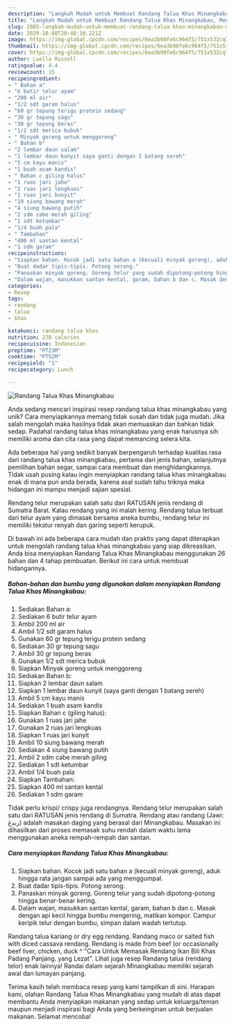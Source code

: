 ```yaml
---
description: "Langkah Mudah untuk Membuat Randang Talua Khas Minangkabau, Menggugah Selera"
title: "Langkah Mudah untuk Membuat Randang Talua Khas Minangkabau, Menggugah Selera"
slug: 2085-langkah-mudah-untuk-membuat-randang-talua-khas-minangkabau-menggugah-selera
date: 2020-10-08T20:48:10.221Z
image: https://img-global.cpcdn.com/recipes/6ea3b90fe6c964f5/751x532cq70/randang-talua-khas-minangkabau-foto-resep-utama.jpg
thumbnail: https://img-global.cpcdn.com/recipes/6ea3b90fe6c964f5/751x532cq70/randang-talua-khas-minangkabau-foto-resep-utama.jpg
cover: https://img-global.cpcdn.com/recipes/6ea3b90fe6c964f5/751x532cq70/randang-talua-khas-minangkabau-foto-resep-utama.jpg
author: Luella Russell
ratingvalue: 4.4
reviewcount: 15
recipeingredient:
- " Bahan a"
- "6 butir telur ayam"
- "200 ml air"
- "1/2 sdt garam halus"
- "60 gr tepung terigu protein sedang"
- "30 gr tepung sagu"
- "30 gr tepung beras"
- "1/2 sdt merica bubuk"
- " Minyak goreng untuk menggoreng"
- " Bahan b"
- "2 lembar daun salam"
- "1 lembar daun kunyit saya ganti dengan 1 batang sereh"
- "5 cm kayu manis"
- "1 buah asam kandis"
- " Bahan c giling halus"
- "1 ruas jari jahe"
- "2 ruas jari lengkuas"
- "1 ruas jari kunyit"
- "10 siung bawang merah"
- "4 siung bawang putih"
- "2 sdm cabe merah giling"
- "1 sdt ketumbar"
- "1/4 buah pala"
- " Tambahan"
- "400 ml santan kental"
- "1 sdm garam"
recipeinstructions:
- "Siapkan bahan. Kocok jadi satu bahan a (kecuali minyak goreng), aduk hingga rata jangan sampai ada yang menggumpal."
- "Buat dadar tipis-tipis. Potong serong."
- "Panaskan minyak goreng. Goreng telur yang sudah dipotong-potong hingga benar-benar kering."
- "Dalam wajan, masukkan santan kental, garam, bahan b dan c. Masak dengan api kecil hingga bumbu mengering, matikan kompor. Campur keripik telur dengan bumbu, simpan dalam wadah tertutup."
categories:
- Resep
tags:
- randang
- talua
- khas

katakunci: randang talua khas 
nutrition: 278 calories
recipecuisine: Indonesian
preptime: "PT23M"
cooktime: "PT52M"
recipeyield: "1"
recipecategory: Lunch

---
```



![Randang Talua Khas Minangkabau](https://img-global.cpcdn.com/recipes/6ea3b90fe6c964f5/751x532cq70/randang-talua-khas-minangkabau-foto-resep-utama.jpg)

Anda sedang mencari inspirasi resep randang talua khas minangkabau yang unik? Cara menyiapkannya memang tidak susah dan tidak juga mudah. Jika salah mengolah maka hasilnya tidak akan memuaskan dan bahkan tidak sedap. Padahal randang talua khas minangkabau yang enak harusnya sih memiliki aroma dan cita rasa yang dapat memancing selera kita.

Ada beberapa hal yang sedikit banyak berpengaruh terhadap kualitas rasa dari randang talua khas minangkabau, pertama dari jenis bahan, selanjutnya pemilihan bahan segar, sampai cara membuat dan menghidangkannya. Tidak usah pusing kalau ingin menyiapkan randang talua khas minangkabau enak di mana pun anda berada, karena asal sudah tahu triknya maka hidangan ini mampu menjadi sajian spesial.

Rendang telur merupakan salah satu dari RATUSAN jenis rendang di Sumatra Barat. Kalau rendang yang ini malah kering. Rendang talua terbuat dari telur ayam yang dimasak bersama aneka bumbu, rendang telur ini memiliki tekstur renyah dan garing seperti kerupuk.


Di bawah ini ada beberapa cara mudah dan praktis yang dapat diterapkan untuk mengolah randang talua khas minangkabau yang siap dikreasikan. Anda bisa menyiapkan Randang Talua Khas Minangkabau menggunakan 26 bahan dan 4 tahap pembuatan. Berikut ini cara untuk membuat hidangannya.

<!--inarticleads1-->

##### Bahan-bahan dan bumbu yang digunakan dalam menyiapkan Randang Talua Khas Minangkabau:

1. Sediakan  Bahan a:
1. Sediakan 6 butir telur ayam
1. Ambil 200 ml air
1. Ambil 1/2 sdt garam halus
1. Gunakan 60 gr tepung terigu protein sedang
1. Sediakan 30 gr tepung sagu
1. Ambil 30 gr tepung beras
1. Gunakan 1/2 sdt merica bubuk
1. Siapkan  Minyak goreng untuk menggoreng
1. Sediakan  Bahan b:
1. Siapkan 2 lembar daun salam
1. Siapkan 1 lembar daun kunyit (saya ganti dengan 1 batang sereh)
1. Ambil 5 cm kayu manis
1. Sediakan 1 buah asam kandis
1. Siapkan  Bahan c (giling halus):
1. Gunakan 1 ruas jari jahe
1. Gunakan 2 ruas jari lengkuas
1. Siapkan 1 ruas jari kunyit
1. Ambil 10 siung bawang merah
1. Sediakan 4 siung bawang putih
1. Ambil 2 sdm cabe merah giling
1. Sediakan 1 sdt ketumbar
1. Ambil 1/4 buah pala
1. Siapkan  Tambahan:
1. Siapkan 400 ml santan kental
1. Sediakan 1 sdm garam


Tidak perlu krispi/ crispy juga rendangnya. Rendang telur merupakan salah satu dari RATUSAN jenis rendang di Sumatra. Rendang atau randang (Jawi: رندڠ) adalah masakan daging yang berasal dari Minangkabau. Masakan ini dihasilkan dari proses memasak suhu rendah dalam waktu lama menggunakan aneka rempah-rempah dan santan. 

<!--inarticleads2-->

##### Cara menyiapkan Randang Talua Khas Minangkabau:

1. Siapkan bahan. Kocok jadi satu bahan a (kecuali minyak goreng), aduk hingga rata jangan sampai ada yang menggumpal.
1. Buat dadar tipis-tipis. Potong serong.
1. Panaskan minyak goreng. Goreng telur yang sudah dipotong-potong hingga benar-benar kering.
1. Dalam wajan, masukkan santan kental, garam, bahan b dan c. Masak dengan api kecil hingga bumbu mengering, matikan kompor. Campur keripik telur dengan bumbu, simpan dalam wadah tertutup.


Randang talua kariang or dry egg rendang. Randang maco or salted fish with diced cassava rendang. Rendang is made from beef (or occasionally beef liver, chicken, duck ^ &#34;Cara Untuk Memasak Rendang Ikan Bili Khas Padang Panjang. yang Lezat&#34;. Lihat juga resep Randang talua (rendang telor) enak lainnya! Randai dalam sejarah Minangkabau memiliki sejarah awal dan lumayan panjang. 

Terima kasih telah membaca resep yang kami tampilkan di sini. Harapan kami, olahan Randang Talua Khas Minangkabau yang mudah di atas dapat membantu Anda menyiapkan makanan yang sedap untuk keluarga/teman maupun menjadi inspirasi bagi Anda yang berkeinginan untuk berjualan makanan. Selamat mencoba!
